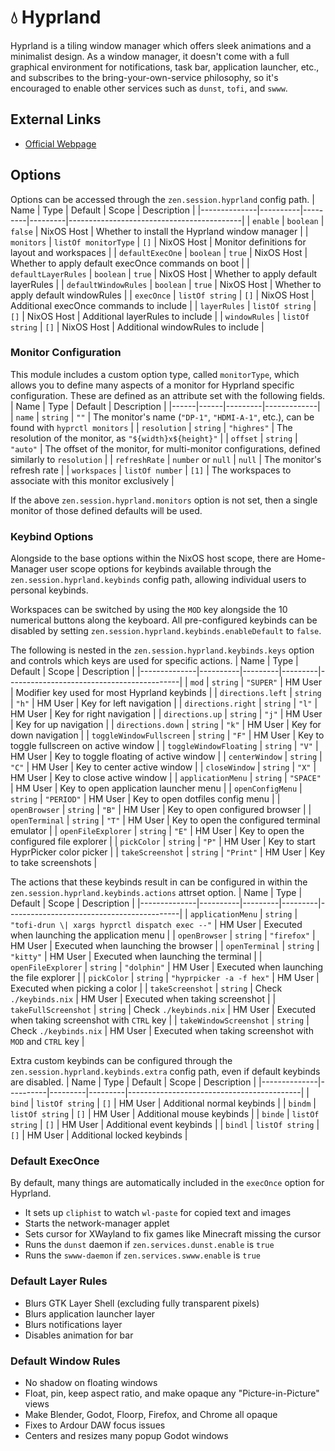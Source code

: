 # 💧 Hyprland
Hyprland is a tiling window manager which offers sleek animations and a minimalist design.
As a window manager, it doesn't come with a full graphical environment for notifications, task bar, application launcher, etc., and subscribes to the bring-your-own-service philosophy, so it's encouraged to enable other services such as `dunst`, `tofi`, and `swww`.


## External Links
- [Official Webpage](https://hyprland.org/)


## Options
Options can be accessed through the `zen.session.hyprland` config path.
| Name         | Type     | Default | Scope   | Description                               |
|--------------|----------|---------|---------|-------------------------------------------|
| `enable` | `boolean` | `false`   | NixOS Host | Whether to install the Hyprland window manager |
| `monitors` | `listOf monitorType` | `[]`   | NixOS Host | Monitor definitions for layout and workspaces |
| `defaultExecOne` | `boolean` | `true`   | NixOS Host | Whether to apply default execOnce commands on boot |
| `defaultLayerRules` | `boolean` | `true`   | NixOS Host | Whether to apply default layerRules |
| `defaultWindowRules` | `boolean` | `true`   | NixOS Host | Whether to apply default windowRules |
| `execOnce` | `listOf string` | `[]`   | NixOS Host | Additional execOnce commands to include |
| `layerRules` | `listOf string` | `[]`   | NixOS Host | Additional layerRules to include |
| `windowRules` | `listOf string` | `[]`   | NixOS Host | Additional windowRules to include |


### Monitor Configuration
This module includes a custom option type, called `monitorType`, which allows you to define many aspects of a monitor for Hyprland specific configuration. These are defined as an attribute set with the following fields.
| Name | Type | Default | Description |
|------|------|---------|-------------|
| `name` | `string` | `""` | The monitor's name (`"DP-1"`, `"HDMI-A-1"`, etc.), can be found with `hyprctl monitors` |
| `resolution` | `string` | `"highres"` | The resolution of the monitor, as `"${width}x${height}"` |
| `offset` | `string` | `"auto"` | The offset of the monitor, for multi-monitor configurations, defined similarly to `resolution` |
| `refreshRate` | `number` or `null` | `null` | The monitor's refresh rate |
| `workspaces` | `listOf number` | `[1]` | The workspaces to associate with this monitor exclusively |

If the above `zen.session.hyprland.monitors` option is not set, then a single monitor of those defined defaults will be used.

### Keybind Options
Alongside to the base options within the NixOS host scope, there are Home-Manager user scope options for keybinds available through the `zen.session.hyprland.keybinds` config path, allowing individual users to personal keybinds.

Workspaces can be switched by using the `MOD` key alongside the 10 numerical buttons along the keyboard.
All pre-configured keybinds can be disabled by setting `zen.session.hyprland.keybinds.enableDefault` to `false`.

The following is nested in the `zen.session.hyprland.keybinds.keys` option and controls which keys are used for specific actions.
| Name         | Type     | Default | Scope   | Description                               |
|--------------|----------|---------|---------|-------------------------------------------|
| `mod` | `string` | `"SUPER"`   | HM User | Modifier key used for most Hyprland keybinds |
| `directions.left` | `string` | `"h"`   | HM User | Key for left navigation |
| `directions.right` | `string` | `"l"`   | HM User | Key for right navigation |
| `directions.up` | `string` | `"j"`   | HM User | Key for up navigation |
| `directions.down` | `string` | `"k"`   | HM User | Key for down navigation |
| `toggleWindowFullscreen` | `string` | `"F"`   | HM User | Key to toggle fullscreen on active window |
| `toggleWindowFloating` | `string` | `"V"`   | HM User | Key to toggle floating of active window |
| `centerWindow` | `string` | `"C"`   | HM User | Key to center active window |
| `closeWindow` | `string` | `"X"`   | HM User | Key to close active window |
| `applicationMenu` | `string` | `"SPACE"`   | HM User | Key to open application launcher menu |
| `openConfigMenu` | `string` | `"PERIOD"`   | HM User | Key to open dotfiles config menu |
| `openBrowser` | `string` | `"B"`   | HM User | Key to open configured browser |
| `openTerminal` | `string` | `"T"`   | HM User | Key to open the configured terminal emulator |
| `openFileExplorer` | `string` | `"E"`   | HM User | Key to open the configured file explorer |
| `pickColor` | `string` | `"P"`   | HM User | Key to start HyprPicker color picker |
| `takeScreenshot` | `string` | `"Print"`   | HM User | Key to take screenshots |

The actions that these keybinds result in can be configured in within the `zen.session.hyprland.keybinds.actions` attrset option.
| Name         | Type     | Default | Scope   | Description                               |
|--------------|----------|---------|---------|-------------------------------------------|
| `applicationMenu` | `string` | `"tofi-drun \| xargs hyprctl dispatch exec --"`   | HM User | Executed when launching the application menu |
| `openBrowser` | `string` | `"firefox"`   | HM User | Executed when launching the browser |
| `openTerminal` | `string` | `"kitty"`   | HM User | Executed when launching the terminal |
| `openFileExplorer` | `string` | `"dolphin"`   | HM User | Executed when launching the file explorer |
| `pickColor` | `string` | `"hyprpicker -a -f hex"`   | HM User | Executed when picking a color |
| `takeScreenshot` | `string` | Check `./keybinds.nix` | HM User | Executed when taking screenshot |
| `takeFullScreenshot` | `string` | Check `./keybinds.nix` | HM User | Executed when taking screenshot with `CTRL` key |
| `takeWindowScreenshot` | `string` | Check `./keybinds.nix` | HM User | Executed when taking screenshot with `MOD` and `CTRL` key |

Extra custom keybinds can be configured through the `zen.session.hyprland.keybinds.extra` config path, even if default keybinds are disabled.
| Name         | Type     | Default | Scope   | Description                               |
|--------------|----------|---------|---------|-------------------------------------------|
| `bind` | `listOf string` | `[]`   | HM User | Additional normal keybinds |
| `bindm` | `listOf string` | `[]`   | HM User | Additional mouse keybinds |
| `binde` | `listOf string` | `[]`   | HM User | Additional event keybinds |
| `bindl` | `listOf string` | `[]`   | HM User | Additional locked keybinds |


### Default ExecOnce
By default, many things are automatically included in the `execOnce` option for Hyprland.

- It sets up `cliphist` to watch `wl-paste` for copied text and images
- Starts the network-manager applet
- Sets cursor for XWayland to fix games like Minecraft missing the cursor
- Runs the `dunst` daemon if `zen.services.dunst.enable` is `true`
- Runs the `swww-daemon` if `zen.services.swww.enable` is `true`

### Default Layer Rules
- Blurs GTK Layer Shell (excluding fully transparent pixels)
- Blurs application launcher layer
- Blurs notifications layer
- Disables animation for bar

### Default Window Rules
- No shadow on floating windows
- Float, pin, keep aspect ratio, and make opaque any "Picture-in-Picture" views
- Make Blender, Godot, Floorp, Firefox, and Chrome all opaque
- Fixes to Ardour DAW focus issues
- Centers and resizes many popup Godot windows
